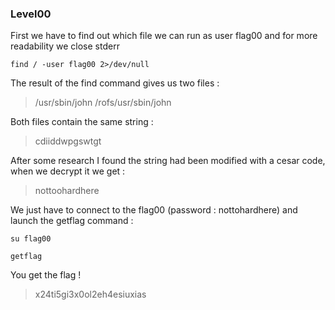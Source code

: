 ### Level00

First we have to find out which file we can run as user flag00 and for more readability we close stderr

`find / -user flag00 2>/dev/null`

The result of the find command gives us two files :

> /usr/sbin/john
/rofs/usr/sbin/john

Both files contain the same string :

> cdiiddwpgswtgt

After some research I found the string had been modified with a cesar code, when we decrypt it we get :

> nottoohardhere 

We just have to connect to the flag00 (password : nottohardhere) and launch the getflag command :

`su flag00`

`getflag`

You get the flag ! 
> x24ti5gi3x0ol2eh4esiuxias

